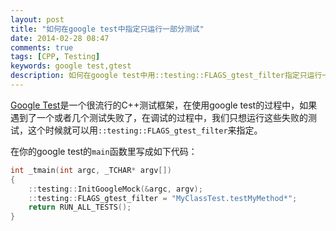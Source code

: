 ```yaml
---
layout: post
title: "如何在google test中指定只运行一部分测试"
date: 2014-02-28 08:47
comments: true
tags: [CPP, Testing]
keywords: google test,gtest
description: 如何在google test中用::testing::FLAGS_gtest_filter指定只运行一部分测试
---
```

[Google Test](https://code.google.com/p/googletest/)是一个很流行的C++测试框架，在使用google test的过程中，如果遇到了一个或者几个测试失败了，在调试的过程中，我们只想运行这些失败的测试，这个时候就可以用`::testing::FLAGS_gtest_filter`来指定。

在你的google test的`main`函数里写成如下代码：

```cpp
int _tmain(int argc, _TCHAR* argv[])
{
    ::testing::InitGoogleMock(&argc, argv);
	::testing::FLAGS_gtest_filter = "MyClassTest.testMyMethod*";
    return RUN_ALL_TESTS();
}
```
